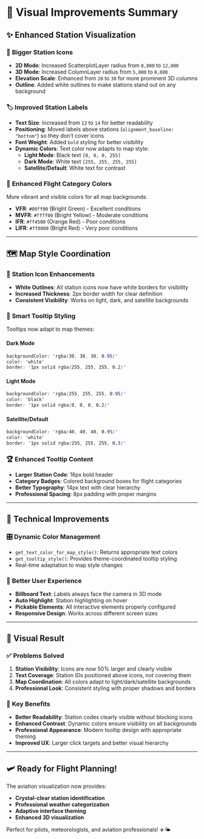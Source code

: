 # 🎨 Visual Improvements Summary

## ✨ **Enhanced Station Visualization**

### 🔵 **Bigger Station Icons**
- **2D Mode**: Increased ScatterplotLayer radius from `8,000` to `12,000` 
- **3D Mode**: Increased ColumnLayer radius from `5,000` to `8,000`
- **Elevation Scale**: Enhanced from `20` to `30` for more prominent 3D columns
- **Outline**: Added white outlines to make stations stand out on any background

### 🏷️ **Improved Station Labels**
- **Text Size**: Increased from `12` to `14` for better readability
- **Positioning**: Moved labels above stations (`alignment_baseline: "bottom"`) so they don't cover icons
- **Font Weight**: Added `bold` styling for better visibility
- **Dynamic Colors**: Text color now adapts to map style:
  - **Light Mode**: Black text `[0, 0, 0, 255]`
  - **Dark Mode**: White text `[255, 255, 255, 255]`
  - **Satellite/Default**: White text for contrast

### 🌈 **Enhanced Flight Category Colors**
More vibrant and visible colors for all map backgrounds:
- **VFR**: `#00ff00` (Bright Green) - Excellent conditions
- **MVFR**: `#ffff00` (Bright Yellow) - Moderate conditions  
- **IFR**: `#ff4500` (Orange Red) - Poor conditions
- **LIFR**: `#ff0000` (Bright Red) - Very poor conditions

---

## 🗺️ **Map Style Coordination**

### 📍 **Station Icon Enhancements**
- **White Outlines**: All station icons now have white borders for visibility
- **Increased Thickness**: 2px border width for clear definition
- **Consistent Visibility**: Works on light, dark, and satellite backgrounds

### 💬 **Smart Tooltip Styling**
Tooltips now adapt to map themes:

#### **Dark Mode**
```css
backgroundColor: 'rgba(30, 30, 30, 0.95)'
color: 'white'
border: '1px solid rgba(255, 255, 255, 0.2)'
```

#### **Light Mode**
```css
backgroundColor: 'rgba(255, 255, 255, 0.95)'
color: 'black'  
border: '1px solid rgba(0, 0, 0, 0.2)'
```

#### **Satellite/Default**
```css
backgroundColor: 'rgba(40, 40, 40, 0.95)'
color: 'white'
border: '1px solid rgba(255, 255, 255, 0.3)'
```

### 🏆 **Enhanced Tooltip Content**
- **Larger Station Code**: 16px bold header
- **Category Badges**: Colored background boxes for flight categories
- **Better Typography**: 14px text with clear hierarchy
- **Professional Spacing**: 8px padding with proper margins

---

## 🚀 **Technical Improvements**

### 🎛️ **Dynamic Color Management**
- `get_text_color_for_map_style()`: Returns appropriate text colors
- `get_tooltip_style()`: Provides theme-coordinated tooltip styling
- Real-time adaptation to map style changes

### 📱 **Better User Experience**
- **Billboard Text**: Labels always face the camera in 3D mode
- **Auto Highlight**: Station highlighting on hover
- **Pickable Elements**: All interactive elements properly configured
- **Responsive Design**: Works across different screen sizes

---

## 🎯 **Visual Result**

### ✅ **Problems Solved**
1. **Station Visibility**: Icons are now 50% larger and clearly visible
2. **Text Coverage**: Station IDs positioned above icons, not covering them
3. **Map Coordination**: All colors adapt to light/dark/satellite backgrounds
4. **Professional Look**: Consistent styling with proper shadows and borders

### 🌟 **Key Benefits**
- **Better Readability**: Station codes clearly visible without blocking icons
- **Enhanced Contrast**: Dynamic colors ensure visibility on all backgrounds
- **Professional Appearance**: Modern tooltip design with appropriate theming
- **Improved UX**: Larger click targets and better visual hierarchy

---

## 🛩️ **Ready for Flight Planning!**

The aviation visualization now provides:
- **Crystal-clear station identification**
- **Professional weather categorization** 
- **Adaptive interface theming**
- **Enhanced 3D visualization**

Perfect for pilots, meteorologists, and aviation professionals! ✈️🌤️